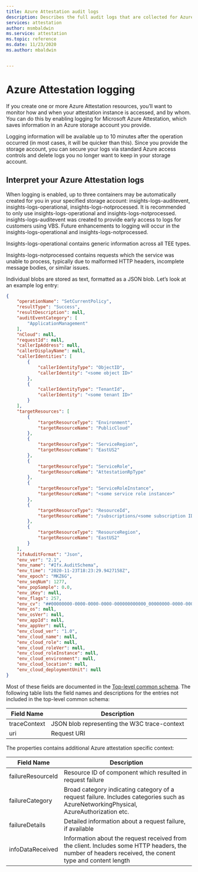 ```yaml
---
title: Azure Attestation audit logs
description: Describes the full audit logs that are collected for Azure Attestation
services: attestation
author: msmbaldwin
ms.service: attestation
ms.topic: reference
ms.date: 11/23/2020
ms.author: mbaldwin


---
```


# Azure Attestation logging

If you create one or more Azure Attestation resources, you’ll want to monitor how and when your attestation instance is accessed, and by whom. You can do this by enabling logging for Microsoft Azure Attestation, which saves information in an Azure storage account you provide.  

Logging information will be available up to 10 minutes after the operation occurred (in most cases, it will be quicker than this). Since you provide the storage account, you can secure your logs via standard Azure access controls and delete logs you no longer want to keep in your storage account. 

## Interpret your Azure Attestation logs

When logging is enabled, up to three containers may be automatically created for you in your specified storage account:  insights-logs-auditevent, insights-logs-operational, insights-logs-notprocessed. It is recommended to only use insights-logs-operational and insights-logs-notprocessed. insights-logs-auditevent was created to provide early access to logs for customers using VBS. Future enhancements to logging will occur in the insights-logs-operational and insights-logs-notprocessed.  

Insights-logs-operational contains generic information across all TEE types. 

Insights-logs-notprocessed contains requests which the service was unable to process, typically due to malformed HTTP headers, incomplete message bodies, or similar issues.  

Individual blobs are stored as text, formatted as a JSON blob. Let’s look at an example log entry: 


```json
{
    "operationName": "SetCurrentPolicy",
    "resultType": "Success",
    "resultDescription": null,
    "auditEventCategory": [
        "ApplicationManagement"
    ],
    "nCloud": null,
    "requestId": null,
    "callerIpAddress": null,
    "callerDisplayName": null,
    "callerIdentities": [
        {
            "callerIdentityType": "ObjectID",
            "callerIdentity": "<some object ID>"
        },
        {
            "callerIdentityType": "TenantId",
            "callerIdentity": "<some tenant ID>"
        }
    ],
    "targetResources": [
        {
            "targetResourceType": "Environment",
            "targetResourceName": "PublicCloud"
        },
        {
            "targetResourceType": "ServiceRegion",
            "targetResourceName": "EastUS2"
        },
        {
            "targetResourceType": "ServiceRole",
            "targetResourceName": "AttestationRpType"
        },
        {
            "targetResourceType": "ServiceRoleInstance",
            "targetResourceName": "<some service role instance>"
        },
        {
            "targetResourceType": "ResourceId",
            "targetResourceName": "/subscriptions/<some subscription ID>/resourceGroups/<some resource group name>/providers/Microsoft.Attestation/attestationProviders/<some instance name>"
        },
        {
            "targetResourceType": "ResourceRegion",
            "targetResourceName": "EastUS2"
        }
    ],
    "ifxAuditFormat": "Json",
    "env_ver": "2.1",
    "env_name": "#Ifx.AuditSchema",
    "env_time": "2020-11-23T18:23:29.9427158Z",
    "env_epoch": "MKZ6G",
    "env_seqNum": 1277,
    "env_popSample": 0.0,
    "env_iKey": null,
    "env_flags": 257,
    "env_cv": "##00000000-0000-0000-0000-000000000000_00000000-0000-0000-0000-000000000000_00000000-0000-0000-0000-000000000000",
    "env_os": null,
    "env_osVer": null,
    "env_appId": null,
    "env_appVer": null,
    "env_cloud_ver": "1.0",
    "env_cloud_name": null,
    "env_cloud_role": null,
    "env_cloud_roleVer": null,
    "env_cloud_roleInstance": null,
    "env_cloud_environment": null,
    "env_cloud_location": null,
    "env_cloud_deploymentUnit": null
}
```

Most of these fields are documented in the [Top-level common schema](/azure-monitor/essentials/resource-logs-schema#top-level-common-schema). The following table lists the field names and descriptions for the entries not included in the top-level common schema: 

|     Field Name                           |     Description                                                                         |
|------------------------------------------|-----------------------------------------------------------------------------------------------|
|     traceContext                        |     JSON blob representing the W3C trace-context |
|    uri                       |     Request URI  |

The properties contains additional Azure attestation specific context: 

|     Field Name                           |     Description                                                                         |
|------------------------------------------|-----------------------------------------------------------------------------------------------|
|     failureResourceId                        |     Resource ID of component which resulted in request failure  |
|    failureCategory                       |     Broad category indicating category of a request failure. Includes categories such as AzureNetworkingPhysical, AzureAuthorization etc.   |
|    failureDetails                       |     Detailed information about a request failure, if available   |
|    infoDataReceived                       |     Information about the request received from the client. Includes some HTTP headers, the number of headers received, the conent type and content length    |
